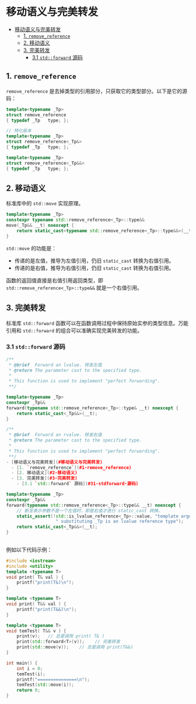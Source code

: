 # 移动语义与完美转发

- [移动语义与完美转发](#移动语义与完美转发)
  - [1. `remove_reference`](#1-remove_reference)
  - [2. 移动语义](#2-移动语义)
  - [3. 完美转发](#3-完美转发)
    - [3.1 `std::forward` 源码](#31-stdforward-源码)

## 1. `remove_reference`

`remove_reference` 是去掉类型的引用部分，只获取它的类型部分。以下是它的源码：

```cpp
template<typename _Tp>
struct remove_reference
{ typedef _Tp   type; };

// 特化版本
template<typename _Tp>
struct remove_reference<_Tp&>
{ typedef _Tp   type; };

template<typename _Tp>
struct remove_reference<_Tp&&>
{ typedef _Tp   type; };
```

## 2. 移动语义

标准库中的 `std::move` 实现原理。

```cpp
template<typename _Tp>  
constexpr typename std::remove_reference<_Tp>::type&&  
move(_Tp&& __t) noexcept { 
    return static_cast<typename std::remove_reference<_Tp>::type&&>(__t); 
}
```

`std::move` 的功能是：

- 传递的是左值，推导为左值引用，仍旧 `static_cast` 转换为右值引用。
- 传递的是右值，推导为右值引用，仍旧 `static_cast` 转换为右值引用。

函数的返回值直接是右值引用返回类型，即 `std::remove_reference<_Tp>::type&&` 就是一个右值引用。

## 3. 完美转发

标准库 `std::forward` 函数可以在函数调用过程中保持原始实参的类型信息。万能引用和 `std::forward` 的组合可以准确实现完美转发的功能。

### 3.1 `std::forward` 源码

```cpp
/**
 * @brief  Forward an lvalue. 转发左值
 * @return The parameter cast to the specified type.
 *
 * This function is used to implement "perfect forwarding".
 **/

template<typename _Tp>
constexpr _Tp&&
forward(typename std::remove_reference<_Tp>::type& __t) noexcept { 
    return static_cast<_Tp&&>(__t); 
}

/**
 * @brief  Forward an rvalue. 转发右值
 * @return The parameter cast to the specified type.
 *
 * This function is used to implement "perfect forwarding".
 **/
- [移动语义与完美转发](#移动语义与完美转发)
  - [1. `remove_reference`](#1-remove_reference)
  - [2. 移动语义](#2-移动语义)
  - [3. 完美转发](#3-完美转发)
    - [3.1 `std::forward` 源码](#31-stdforward-源码)

template<typename _Tp>
constexpr _Tp&&
forward(typename std::remove_reference<_Tp>::type&& __t) noexcept {
    // 断言表示参数不是一个左值时，即是右值才进行 static_cast 转换。
    static_assert(!std::is_lvalue_reference<_Tp>::value, "template argument"
                   " substituting _Tp is an lvalue reference type");
    return static_cast<_Tp&&>(__t);
}
 
```

例如以下代码示例：

```cpp
#include <iostream>
#include <utility>
template <typename T>
void print( T& val ) {
    printf("print(T&)\n");
}

template <typename T>
void print( T&& val ) {
    printf("print(T&&)\n");
}

template <typename T>
void temTest( T&& v ) {
    print(v);   // 总是调用 print( T& )
    print(std::forward<T>(v));    // 完美转发
    print(std::move(v));    // 总是调用 print(T&&)
}

int main() {
    int i = 0;
    temTest(i);
    printf("===============\n");   
    temTest(std::move(i));
    return 0;
}
```
